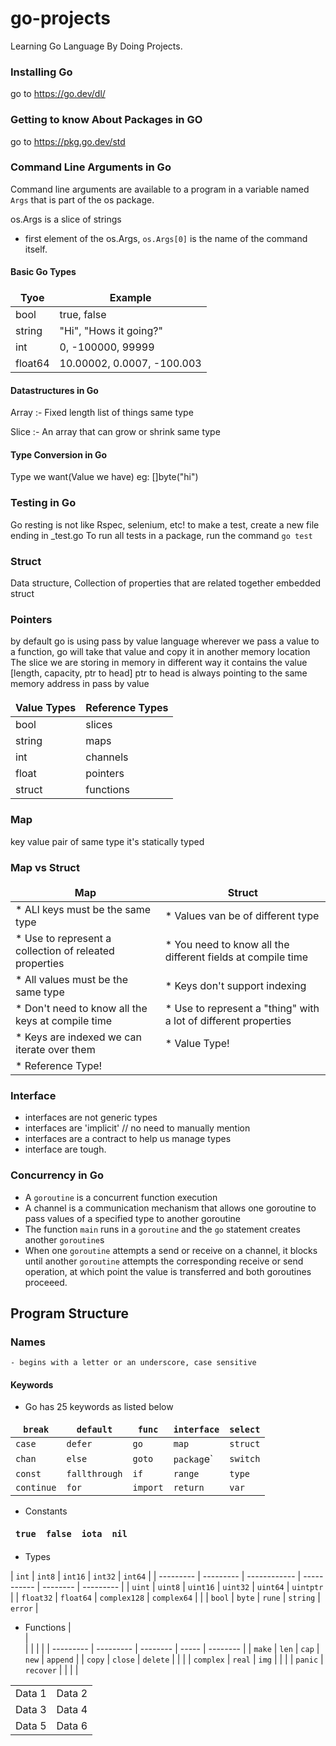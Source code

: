 <style>
table {
    border-collapse: collapse;
}
table, th, td {
   border: none;
}
blockquote {
    border-left: none;
    padding-left: 10px;
}
</style>

# go-projects

Learning Go Language By Doing Projects.

### Installing Go

go to https://go.dev/dl/

### Getting to know About Packages in GO

go to https://pkg.go.dev/std

### Command Line Arguments in Go

Command line arguments are available to a program in a variable named `Args` that is part of the os package.

os.Args is a slice of strings

- first element of the os.Args, `os.Args[0]` is the name of the command itself.

#### Basic Go Types

| Tyoe    | Example                    |
| ------- | -------------------------- |
| bool    | true, false                |
| string  | "Hi", "Hows it going?"     |
| int     | 0, -100000, 99999          |
| float64 | 10.00002, 0.0007, -100.003 |

#### Datastructures in Go

Array :- Fixed length list of things same type

Slice :- An array that can grow or shrink same type

#### Type Conversion in Go

Type we want(Value we have) eg: []byte("hi")

### Testing in Go

Go resting is not like Rspec, selenium, etc!
to make a test, create a new file ending in \_test.go
To run all tests in a package, run the command
`go test`

### Struct

Data structure, Collection of properties that are related together
embedded struct

### Pointers

by default go is using pass by value language
wherever we pass a value to a function, go will take that value and copy it in another memory location
The slice we are storing in memory in different way it contains the value [length, capacity, ptr to head]
ptr to head is always pointing to the same memory address in pass by value

| Value Types | Reference Types |
| ----------- | --------------- |
| bool        | slices          |
| string      | maps            |
| int         | channels        |
| float       | pointers        |
| struct      | functions       |

### Map

key value pair of same type
it's statically typed

### Map vs Struct

| Map                                                     | Struct                                                           |
| ------------------------------------------------------- | ---------------------------------------------------------------- |
| \* ALl keys must be the same type                       | \* Values van be of different type                               |
| \* Use to represent a collection of releated properties | \* You need to know all the different fields at compile time     |
| \* All values must be the same type                     | \* Keys don't support indexing                                   |
| \* Don't need to know all the keys at compile time      | \* Use to represent a "thing" with a lot of different properties |
| \* Keys are indexed we can iterate over them            | \* Value Type!                                                   |
| \* Reference Type!                                      |

### Interface

- interfaces are not generic types
- interfaces are 'implicit' // no need to manually mention
- interfaces are a contract to help us manage types
- interface are tough.

### Concurrency in Go

- A `goroutine` is a concurrent function execution
- A channel is a communication mechanism that allows one goroutine to pass values of a specified type to another goroutine
- The function `main` runs in a `goroutine` and the `go` statement creates another `goroutine`s
- When one `goroutine` attempts a send or receive on a channel, it blocks until another `goroutine` attempts the corresponding receive or send operation, at which point the value is transferred and both goroutines proceeed.

## Program Structure

### Names

    - begins with a letter or an underscore, case sensitive

#### Keywords

- Go has 25 keywords as listed below

| `break`    | `default`     | `func`   | `interface` | `select` |
| ---------- | ------------- | -------- | ----------- | -------- |
| `case`     | `defer`       | `go`     | `map`       | `struct` |
| `chan`     | `else`        | `goto`   | `packag`e`  | `switch` |
| `const`    | `fallthrough` | `if`     | `range`     | `type`   |
| `continue` | `for`         | `import` | `return`    | `var`    |

- Constants

| `true` | `false` | `iota` | `nil` |
| ------ | ------- | ------ | ----- |

- Types

| `int`     | `int8`    | `int16`      | `int32`     | `int64`  |
| --------- | --------- | ------------ | ----------- | -------- | --------- |
| `uint`    | `uint8`   | `uint16`     | `uint32`    | `uint64` | `uintptr` |
| `float32` | `float64` | `complex128` | `complex64` |          |
| `bool`    | `byte`    | `rune`       | `string`    | `error`  |

- Functions
  | <div> | <div> | | | |
  | --------- | --------- | -------- | ----- | -------- |
  | `make` | `len` | `cap` | `new` | `append` |
  | `copy` | `close` | `delete` | | |
  | `complex` | `real` | `img` | | |
  | `panic` | `recover` | | | |

<table>
  <tr>
    <td>Data 1</td>
    <td>Data 2</td>
  </tr>
  <tr>
    <td>Data 3</td>
    <td>Data 4</td>
  </tr>
  <tr>
    <td>Data 5</td>
    <td>Data 6</td>
  </tr>
</table>
